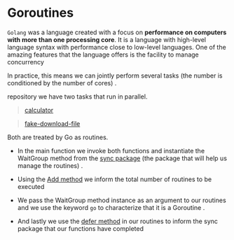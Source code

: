 # Goroutines

`Golang` was a language created with a focus on **performance on computers with more than one processing core**. It is a language with high-level language syntax with performance close to low-level languages. One of the amazing features that the language offers is the facility to manage concurrency


In practice, this means we can jointly perform several tasks (the number is conditioned by the number of cores) . 


repository we have two tasks that run in parallel.

> [calculator](calculator/calculator.go)  <br/>

> [fake-download-file](fake-download-file/fake-download-file.go)

Both are treated by Go as routines.

* In the main function we invoke both functions and instantiate the WaitGroup method from the [sync package](https://golang.org/pkg/sync/)  (the package that will help us manage the routines) . 

* Using the [Add method](https://golang.org/pkg/sync/#WaitGroup.Add) we inform the total number of routines to be executed

* We pass the WaitGroup method instance as an argument to our routines and we use the keyword `go` to characterize that it is a Goroutine
.

* And lastly we use the [defer method](https://tour.golang.org/flowcontrol/12) in our routines to inform the sync package that our functions have completed

